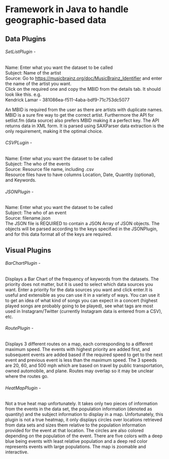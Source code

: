 # Framework in Java to handle geographic-based data

## Data Plugins
###### SetListPlugin - 
Name: Enter what you want the dataset to be called <br />
Subject: Name of the artist <br />
Source: Go to https://musicbrainz.org/doc/MusicBrainz_Identifier and enter the name of the artist you want. <br />
Click on the required one and copy the MBID from the details tab. It should look like this. e.g. <br />
Kendrick Lamar - 381086ea-f511-4aba-bdf9-71c753dc5077 <br />
	   
	 
An MBID is required from the user as there are artists with duplicate names. MBID is a sure fire way to get the correct artist. 
Furthermore the API for setlist.fm (data source) also prefers MBID making it a perfect key. The API returns data in XML form. 
It is parsed using SAXParser data extraction is the only requirement, making it the optimal choice.

###### CSVPLugin -
Name: Enter what you want the dataset to be called <br />
Subject: The who of the events <br />
Source: Resource file name, including .csv <br />
Resource files have to have columns Location, Date, Quantity (optional), and Keywords. 

###### JSONPlugin - 
Name: Enter what you want the dataset to be called <br />
Subject: The who of an event <br />
Source: filename.json <br />
The JSON file is REQUIRED to contain a JSON Array of JSON objects. The objects
will be parsed according to the keys specified in the JSONPlugin, and for 
this data format all of the keys are required. 



## Visual Plugins
###### BarChartPlugin -
Displays a Bar Chart of the frequency of keywords from the datasets.
The priority does not matter, but it is used to select which data sources you want. Enter a priority for the data sources you want 
and click enter.It is useful and extensible as you can use it in a variety of ways. You can use it to get an idea of what kind of songs 
you can expect in a concert (highest played songs are probably going to be played), see what tags are most used in Instagram/Twitter 
(currently Instagram data is entered from a CSV), etc.

###### RoutePlugin -
Displays 3 different routes on a map, each corresponding to a different maximum speed. The events with highest priority are added first, and subsequent events are added based if the required speed to get to the next event and previous event is less than the maximum speed.
The 3 speeds are 20, 60, and 500 mph which are based on travel by public transportation, owned automobile, and plane.
Routes may overlap so it may be unclear where the routes go.

###### HeatMapPlugin -
Not a true heat map unfortunately. It takes only two pieces of information from the events 
in the data set, the population information (denoted as quantity) and the
subject information to display in a map. Unfortunately, this plugin is not a 
true heatmap, it only displays circles over locations retrieved from data sets 
and sizes them relative to the population information provided for the event at 
that location.
The circles are also colored depending on the population of the event. 
There are five colors with a deep blue being events with least relative 
population and a deep red color represents events with large populations.
The map is zoomable and interactive.
